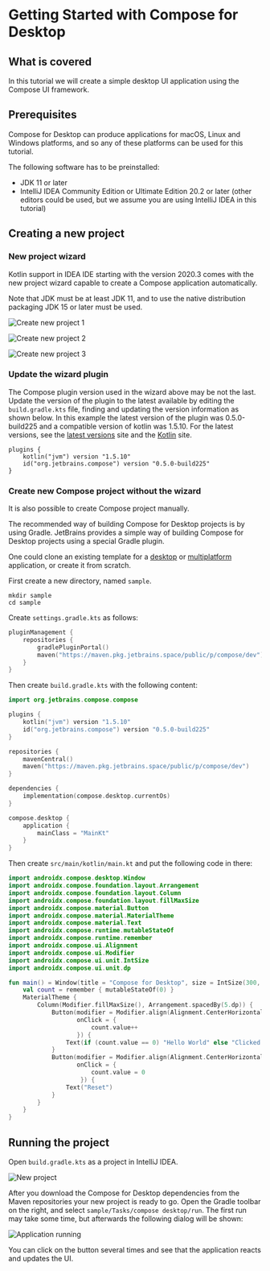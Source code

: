 # Getting Started with Compose for Desktop

## What is covered

In this tutorial we will create a simple desktop UI application
using the Compose UI framework.

## Prerequisites

 Compose for Desktop can produce applications for macOS, Linux and Windows platforms,
and so any of these platforms can be used for this tutorial.

The following software has to be preinstalled:
   * JDK 11 or later
   * IntelliJ IDEA Community Edition or Ultimate Edition 20.2 or later (other editors could be used, but we assume you are using IntelliJ IDEA in this tutorial)

## Creating a new project

### New project wizard

Kotlin support in IDEA IDE starting with the version 2020.3 comes with the new project wizard
capable to create a Compose application automatically.

Note that JDK must be at least JDK 11, and to use the native distribution
packaging JDK 15 or later must be used.

![Create new project 1](screen3.png)

![Create new project 2](screen4.png)

![Create new project 3](screen5.png)

### Update the wizard plugin

The Сompose plugin version used in the wizard above may be not the last. Update the version of the plugin to the latest available by editing the `build.gradle.kts` file, finding and updating the version information as shown below. In this example the latest version of the plugin was 0.5.0-build225 and a compatible version of kotlin was 1.5.10. For the latest versions, see the [latest versions](https://github.com/JetBrains/compose-jb/releases) site and the [Kotlin](https://kotlinlang.org/) site.
```
plugins {
    kotlin("jvm") version "1.5.10"
    id("org.jetbrains.compose") version "0.5.0-build225"
}
```

### Create new Compose project without the wizard

It is also possible to create Compose project manually.

The recommended way of building Compose for Desktop projects is by using Gradle.
JetBrains provides a simple way of building Compose for Desktop projects
using a special Gradle plugin.

One could clone an existing template for a [desktop](https://github.com/JetBrains/compose-jb/tree/master/templates/desktop-template) or
[multiplatform](https://github.com/JetBrains/compose-jb/tree/master/templates/multiplatform-template) application, or create it from scratch.

First create a new directory, named `sample`.
```shell script
mkdir sample
cd sample
```

Create `settings.gradle.kts` as follows:
``` kotlin
pluginManagement {
    repositories {
        gradlePluginPortal()
        maven("https://maven.pkg.jetbrains.space/public/p/compose/dev")
    }
}
```
Then create `build.gradle.kts` with the following content:
``` kotlin
import org.jetbrains.compose.compose

plugins {
    kotlin("jvm") version "1.5.10"
    id("org.jetbrains.compose") version "0.5.0-build225"
}

repositories {
    mavenCentral()
    maven("https://maven.pkg.jetbrains.space/public/p/compose/dev")
}

dependencies {
    implementation(compose.desktop.currentOs)
}

compose.desktop {
    application {
        mainClass = "MainKt"
    }
}
```
Then create `src/main/kotlin/main.kt` and put the following code in there:
```kotlin
import androidx.compose.desktop.Window
import androidx.compose.foundation.layout.Arrangement
import androidx.compose.foundation.layout.Column
import androidx.compose.foundation.layout.fillMaxSize
import androidx.compose.material.Button
import androidx.compose.material.MaterialTheme
import androidx.compose.material.Text
import androidx.compose.runtime.mutableStateOf
import androidx.compose.runtime.remember
import androidx.compose.ui.Alignment
import androidx.compose.ui.Modifier
import androidx.compose.ui.unit.IntSize
import androidx.compose.ui.unit.dp

fun main() = Window(title = "Compose for Desktop", size = IntSize(300, 300)) {
    val count = remember { mutableStateOf(0) }
    MaterialTheme {
        Column(Modifier.fillMaxSize(), Arrangement.spacedBy(5.dp)) {
            Button(modifier = Modifier.align(Alignment.CenterHorizontally),
                   onClick = {
                       count.value++
                   }) {
                Text(if (count.value == 0) "Hello World" else "Clicked ${count.value}!")
            }
            Button(modifier = Modifier.align(Alignment.CenterHorizontally),
                   onClick = {
                       count.value = 0
                    }) {
                Text("Reset")
            }
        }
    }
}
```
## Running the project

Open `build.gradle.kts` as a project in IntelliJ IDEA.

![New project](screen1.png)

After you download the Compose for Desktop dependencies from the Maven repositories your new project is ready
to go. Open the Gradle toolbar on the right, and select `sample/Tasks/compose desktop/run`.
The first run may take some time, but afterwards the following dialog will be shown:

![Application running](screen2.gif)

You can click on the button several times and see that the application reacts and
updates the UI.
